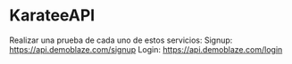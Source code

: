 # KarateeAPI
Realizar una prueba de cada uno de estos servicios:  Signup: https://api.demoblaze.com/signup  Login: https://api.demoblaze.com/login   
